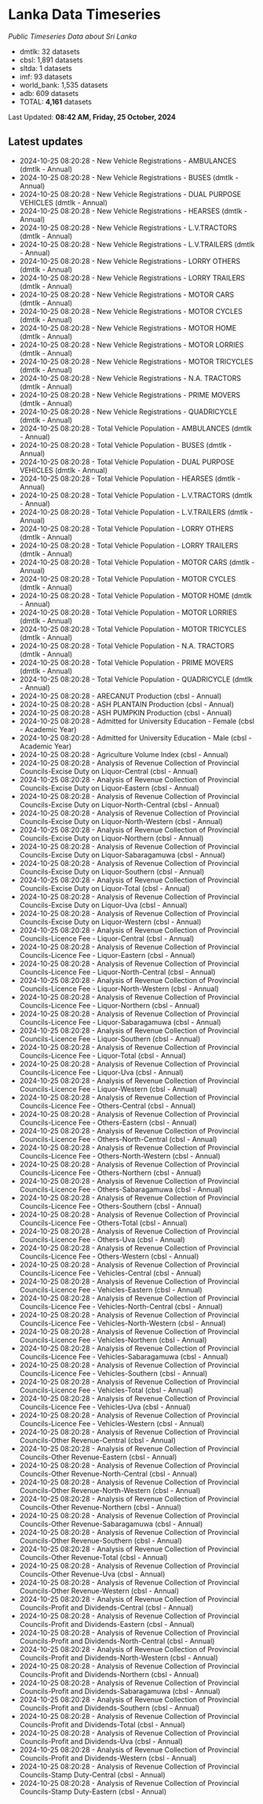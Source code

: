 # Lanka Data Timeseries
*Public Timeseries Data about Sri Lanka*

* dmtlk: 32 datasets
* cbsl: 1,891 datasets
* sltda: 1 datasets
* imf: 93 datasets
* world_bank: 1,535 datasets
* adb: 609 datasets
* TOTAL: **4,161** datasets

Last Updated: **08:42 AM, Friday, 25 October, 2024**

## Latest updates

* 2024-10-25 08:20:28 - New Vehicle Registrations - AMBULANCES (dmtlk - Annual)
* 2024-10-25 08:20:28 - New Vehicle Registrations - BUSES (dmtlk - Annual)
* 2024-10-25 08:20:28 - New Vehicle Registrations - DUAL PURPOSE VEHICLES (dmtlk - Annual)
* 2024-10-25 08:20:28 - New Vehicle Registrations - HEARSES (dmtlk - Annual)
* 2024-10-25 08:20:28 - New Vehicle Registrations - L.V.TRACTORS (dmtlk - Annual)
* 2024-10-25 08:20:28 - New Vehicle Registrations - L.V.TRAILERS (dmtlk - Annual)
* 2024-10-25 08:20:28 - New Vehicle Registrations - LORRY OTHERS (dmtlk - Annual)
* 2024-10-25 08:20:28 - New Vehicle Registrations - LORRY TRAILERS (dmtlk - Annual)
* 2024-10-25 08:20:28 - New Vehicle Registrations - MOTOR CARS (dmtlk - Annual)
* 2024-10-25 08:20:28 - New Vehicle Registrations - MOTOR CYCLES (dmtlk - Annual)
* 2024-10-25 08:20:28 - New Vehicle Registrations - MOTOR HOME (dmtlk - Annual)
* 2024-10-25 08:20:28 - New Vehicle Registrations - MOTOR LORRIES (dmtlk - Annual)
* 2024-10-25 08:20:28 - New Vehicle Registrations - MOTOR TRICYCLES (dmtlk - Annual)
* 2024-10-25 08:20:28 - New Vehicle Registrations - N.A. TRACTORS (dmtlk - Annual)
* 2024-10-25 08:20:28 - New Vehicle Registrations - PRIME MOVERS (dmtlk - Annual)
* 2024-10-25 08:20:28 - New Vehicle Registrations - QUADRICYCLE (dmtlk - Annual)
* 2024-10-25 08:20:28 - Total Vehicle Population - AMBULANCES (dmtlk - Annual)
* 2024-10-25 08:20:28 - Total Vehicle Population - BUSES (dmtlk - Annual)
* 2024-10-25 08:20:28 - Total Vehicle Population - DUAL PURPOSE VEHICLES (dmtlk - Annual)
* 2024-10-25 08:20:28 - Total Vehicle Population - HEARSES (dmtlk - Annual)
* 2024-10-25 08:20:28 - Total Vehicle Population - L.V.TRACTORS (dmtlk - Annual)
* 2024-10-25 08:20:28 - Total Vehicle Population - L.V.TRAILERS (dmtlk - Annual)
* 2024-10-25 08:20:28 - Total Vehicle Population - LORRY OTHERS (dmtlk - Annual)
* 2024-10-25 08:20:28 - Total Vehicle Population - LORRY TRAILERS (dmtlk - Annual)
* 2024-10-25 08:20:28 - Total Vehicle Population - MOTOR CARS (dmtlk - Annual)
* 2024-10-25 08:20:28 - Total Vehicle Population - MOTOR CYCLES (dmtlk - Annual)
* 2024-10-25 08:20:28 - Total Vehicle Population - MOTOR HOME (dmtlk - Annual)
* 2024-10-25 08:20:28 - Total Vehicle Population - MOTOR LORRIES (dmtlk - Annual)
* 2024-10-25 08:20:28 - Total Vehicle Population - MOTOR TRICYCLES (dmtlk - Annual)
* 2024-10-25 08:20:28 - Total Vehicle Population - N.A. TRACTORS (dmtlk - Annual)
* 2024-10-25 08:20:28 - Total Vehicle Population - PRIME MOVERS (dmtlk - Annual)
* 2024-10-25 08:20:28 - Total Vehicle Population - QUADRICYCLE (dmtlk - Annual)
* 2024-10-25 08:20:28 - ARECANUT Production (cbsl - Annual)
* 2024-10-25 08:20:28 - ASH PLANTAIN Production (cbsl - Annual)
* 2024-10-25 08:20:28 - ASH PUMPKIN Production (cbsl - Annual)
* 2024-10-25 08:20:28 - Admitted for University Education - Female (cbsl - Academic Year)
* 2024-10-25 08:20:28 - Admitted for University Education - Male (cbsl - Academic Year)
* 2024-10-25 08:20:28 - Agriculture Volume Index (cbsl - Annual)
* 2024-10-25 08:20:28 - Analysis of Revenue Collection of Provincial Councils-Excise Duty on Liquor-Central (cbsl - Annual)
* 2024-10-25 08:20:28 - Analysis of Revenue Collection of Provincial Councils-Excise Duty on Liquor-Eastern (cbsl - Annual)
* 2024-10-25 08:20:28 - Analysis of Revenue Collection of Provincial Councils-Excise Duty on Liquor-North-Central (cbsl - Annual)
* 2024-10-25 08:20:28 - Analysis of Revenue Collection of Provincial Councils-Excise Duty on Liquor-North-Western (cbsl - Annual)
* 2024-10-25 08:20:28 - Analysis of Revenue Collection of Provincial Councils-Excise Duty on Liquor-Northern (cbsl - Annual)
* 2024-10-25 08:20:28 - Analysis of Revenue Collection of Provincial Councils-Excise Duty on Liquor-Sabaragamuwa (cbsl - Annual)
* 2024-10-25 08:20:28 - Analysis of Revenue Collection of Provincial Councils-Excise Duty on Liquor-Southern (cbsl - Annual)
* 2024-10-25 08:20:28 - Analysis of Revenue Collection of Provincial Councils-Excise Duty on Liquor-Total (cbsl - Annual)
* 2024-10-25 08:20:28 - Analysis of Revenue Collection of Provincial Councils-Excise Duty on Liquor-Uva (cbsl - Annual)
* 2024-10-25 08:20:28 - Analysis of Revenue Collection of Provincial Councils-Excise Duty on Liquor-Western (cbsl - Annual)
* 2024-10-25 08:20:28 - Analysis of Revenue Collection of Provincial Councils-Licence Fee - Liquor-Central (cbsl - Annual)
* 2024-10-25 08:20:28 - Analysis of Revenue Collection of Provincial Councils-Licence Fee - Liquor-Eastern (cbsl - Annual)
* 2024-10-25 08:20:28 - Analysis of Revenue Collection of Provincial Councils-Licence Fee - Liquor-North-Central (cbsl - Annual)
* 2024-10-25 08:20:28 - Analysis of Revenue Collection of Provincial Councils-Licence Fee - Liquor-North-Western (cbsl - Annual)
* 2024-10-25 08:20:28 - Analysis of Revenue Collection of Provincial Councils-Licence Fee - Liquor-Northern (cbsl - Annual)
* 2024-10-25 08:20:28 - Analysis of Revenue Collection of Provincial Councils-Licence Fee - Liquor-Sabaragamuwa (cbsl - Annual)
* 2024-10-25 08:20:28 - Analysis of Revenue Collection of Provincial Councils-Licence Fee - Liquor-Southern (cbsl - Annual)
* 2024-10-25 08:20:28 - Analysis of Revenue Collection of Provincial Councils-Licence Fee - Liquor-Total (cbsl - Annual)
* 2024-10-25 08:20:28 - Analysis of Revenue Collection of Provincial Councils-Licence Fee - Liquor-Uva (cbsl - Annual)
* 2024-10-25 08:20:28 - Analysis of Revenue Collection of Provincial Councils-Licence Fee - Liquor-Western (cbsl - Annual)
* 2024-10-25 08:20:28 - Analysis of Revenue Collection of Provincial Councils-Licence Fee - Others-Central (cbsl - Annual)
* 2024-10-25 08:20:28 - Analysis of Revenue Collection of Provincial Councils-Licence Fee - Others-Eastern (cbsl - Annual)
* 2024-10-25 08:20:28 - Analysis of Revenue Collection of Provincial Councils-Licence Fee - Others-North-Central (cbsl - Annual)
* 2024-10-25 08:20:28 - Analysis of Revenue Collection of Provincial Councils-Licence Fee - Others-North-Western (cbsl - Annual)
* 2024-10-25 08:20:28 - Analysis of Revenue Collection of Provincial Councils-Licence Fee - Others-Northern (cbsl - Annual)
* 2024-10-25 08:20:28 - Analysis of Revenue Collection of Provincial Councils-Licence Fee - Others-Sabaragamuwa (cbsl - Annual)
* 2024-10-25 08:20:28 - Analysis of Revenue Collection of Provincial Councils-Licence Fee - Others-Southern (cbsl - Annual)
* 2024-10-25 08:20:28 - Analysis of Revenue Collection of Provincial Councils-Licence Fee - Others-Total (cbsl - Annual)
* 2024-10-25 08:20:28 - Analysis of Revenue Collection of Provincial Councils-Licence Fee - Others-Uva (cbsl - Annual)
* 2024-10-25 08:20:28 - Analysis of Revenue Collection of Provincial Councils-Licence Fee - Others-Western (cbsl - Annual)
* 2024-10-25 08:20:28 - Analysis of Revenue Collection of Provincial Councils-Licence Fee - Vehicles-Central (cbsl - Annual)
* 2024-10-25 08:20:28 - Analysis of Revenue Collection of Provincial Councils-Licence Fee - Vehicles-Eastern (cbsl - Annual)
* 2024-10-25 08:20:28 - Analysis of Revenue Collection of Provincial Councils-Licence Fee - Vehicles-North-Central (cbsl - Annual)
* 2024-10-25 08:20:28 - Analysis of Revenue Collection of Provincial Councils-Licence Fee - Vehicles-North-Western (cbsl - Annual)
* 2024-10-25 08:20:28 - Analysis of Revenue Collection of Provincial Councils-Licence Fee - Vehicles-Northern (cbsl - Annual)
* 2024-10-25 08:20:28 - Analysis of Revenue Collection of Provincial Councils-Licence Fee - Vehicles-Sabaragamuwa (cbsl - Annual)
* 2024-10-25 08:20:28 - Analysis of Revenue Collection of Provincial Councils-Licence Fee - Vehicles-Southern (cbsl - Annual)
* 2024-10-25 08:20:28 - Analysis of Revenue Collection of Provincial Councils-Licence Fee - Vehicles-Total (cbsl - Annual)
* 2024-10-25 08:20:28 - Analysis of Revenue Collection of Provincial Councils-Licence Fee - Vehicles-Uva (cbsl - Annual)
* 2024-10-25 08:20:28 - Analysis of Revenue Collection of Provincial Councils-Licence Fee - Vehicles-Western (cbsl - Annual)
* 2024-10-25 08:20:28 - Analysis of Revenue Collection of Provincial Councils-Other Revenue-Central (cbsl - Annual)
* 2024-10-25 08:20:28 - Analysis of Revenue Collection of Provincial Councils-Other Revenue-Eastern (cbsl - Annual)
* 2024-10-25 08:20:28 - Analysis of Revenue Collection of Provincial Councils-Other Revenue-North-Central (cbsl - Annual)
* 2024-10-25 08:20:28 - Analysis of Revenue Collection of Provincial Councils-Other Revenue-North-Western (cbsl - Annual)
* 2024-10-25 08:20:28 - Analysis of Revenue Collection of Provincial Councils-Other Revenue-Northern (cbsl - Annual)
* 2024-10-25 08:20:28 - Analysis of Revenue Collection of Provincial Councils-Other Revenue-Sabaragamuwa (cbsl - Annual)
* 2024-10-25 08:20:28 - Analysis of Revenue Collection of Provincial Councils-Other Revenue-Southern (cbsl - Annual)
* 2024-10-25 08:20:28 - Analysis of Revenue Collection of Provincial Councils-Other Revenue-Total (cbsl - Annual)
* 2024-10-25 08:20:28 - Analysis of Revenue Collection of Provincial Councils-Other Revenue-Uva (cbsl - Annual)
* 2024-10-25 08:20:28 - Analysis of Revenue Collection of Provincial Councils-Other Revenue-Western (cbsl - Annual)
* 2024-10-25 08:20:28 - Analysis of Revenue Collection of Provincial Councils-Profit and Dividends-Central (cbsl - Annual)
* 2024-10-25 08:20:28 - Analysis of Revenue Collection of Provincial Councils-Profit and Dividends-Eastern (cbsl - Annual)
* 2024-10-25 08:20:28 - Analysis of Revenue Collection of Provincial Councils-Profit and Dividends-North-Central (cbsl - Annual)
* 2024-10-25 08:20:28 - Analysis of Revenue Collection of Provincial Councils-Profit and Dividends-North-Western (cbsl - Annual)
* 2024-10-25 08:20:28 - Analysis of Revenue Collection of Provincial Councils-Profit and Dividends-Northern (cbsl - Annual)
* 2024-10-25 08:20:28 - Analysis of Revenue Collection of Provincial Councils-Profit and Dividends-Sabaragamuwa (cbsl - Annual)
* 2024-10-25 08:20:28 - Analysis of Revenue Collection of Provincial Councils-Profit and Dividends-Southern (cbsl - Annual)
* 2024-10-25 08:20:28 - Analysis of Revenue Collection of Provincial Councils-Profit and Dividends-Total (cbsl - Annual)
* 2024-10-25 08:20:28 - Analysis of Revenue Collection of Provincial Councils-Profit and Dividends-Uva (cbsl - Annual)
* 2024-10-25 08:20:28 - Analysis of Revenue Collection of Provincial Councils-Profit and Dividends-Western (cbsl - Annual)
* 2024-10-25 08:20:28 - Analysis of Revenue Collection of Provincial Councils-Stamp Duty-Central (cbsl - Annual)
* 2024-10-25 08:20:28 - Analysis of Revenue Collection of Provincial Councils-Stamp Duty-Eastern (cbsl - Annual)